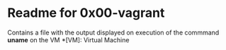 # Readme for 0x00-vagrant
Contains a file with the output displayed on execution of the commmand **uname** on the VM
*[VM]: Virtual Machine 
